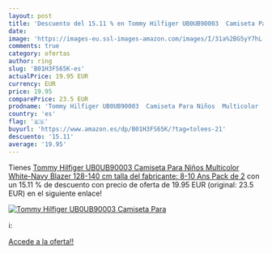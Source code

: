 ```yaml
---
layout: post
title: 'Descuento del 15.11 % en Tommy Hilfiger UB0UB90003  Camiseta Para'
date: 
image: 'https://images-eu.ssl-images-amazon.com/images/I/31a%2BG5yY7hL._SL200_.jpg'
comments: true
category: ofertas
author: ring
slug: 'B01H3FS65K-es'
actualPrice: 19.95 EUR
currency: EUR
price: 19.95
comparePrice: 23.5 EUR
prodname: 'Tommy Hilfiger UB0UB90003  Camiseta Para Niños  Multicolor  White-Navy Blazer   128-140 cm  talla del fabricante: 8-10 Ans   Pack de 2'
country: 'es'
flag: '🇪🇸'
buyurl: 'https://www.amazon.es/dp/B01H3FS65K/?tag=tolees-21'
descuento: '15.11'
average: '19.95'
---
```


Tienes [Tommy Hilfiger UB0UB90003  Camiseta Para Niños  Multicolor  White-Navy Blazer   128-140 cm  talla del fabricante: 8-10 Ans   Pack de 2](https://www.amazon.es/dp/B01H3FS65K/?tag=tolees-21) con un 15.11 % de descuento con precio de oferta de 19.95 EUR (original: 23.5 EUR) en el siguiente enlace!

[![Tommy Hilfiger UB0UB90003  Camiseta Para](https://images-eu.ssl-images-amazon.com/images/I/31a%2BG5yY7hL._SL200_.jpg)](https://www.amazon.es/dp/B01H3FS65K/?tag=tolees-21)

ℹ️:


[Accede a la oferta!!](https://www.amazon.es/dp/B01H3FS65K/?tag=tolees-21)
